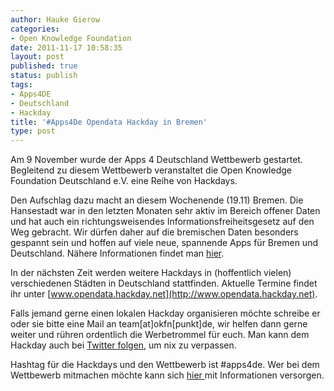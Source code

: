 ```yaml
---
author: Hauke Gierow
categories:
- Open Knowledge Foundation
date: 2011-11-17 10:58:35
layout: post
published: true
status: publish
tags:
- Apps4DE
- Deutschland
- Hackday
title: '#Apps4De Opendata Hackday in Bremen'
type: post
---
```


Am 9 November wurde der Apps 4 Deutschland Wettbewerb gestartet. Begleitend zu diesem Wettbewerb veranstaltet die Open Knowledge Foundation Deutschland e.V. eine Reihe von Hackdays.

Den Aufschlag dazu macht an diesem Wochenende (19.11) Bremen. Die Hansestadt war in den letzten Monaten sehr aktiv im Bereich offener Daten und hat auch ein richtungsweisendes Informationsfreiheitsgesetz auf den Weg gebracht. Wir dürfen daher auf die bremischen Daten besonders gespannt sein und hoffen auf viele neue, spannende Apps für Bremen und Deutschland. Nähere Informationen findet man [hier](http://www.daten.bremen.de/sixcms/detail.php?gsid=bremen236.c.3784.de).

In der nächsten Zeit werden weitere Hackdays in (hoffentlich vielen) verschiedenen Städten in Deutschland stattfinden. Aktuelle Termine findet ihr unter [www.opendata.hackday.net](http://www.opendata.hackday.net).

Falls jemand gerne einen lokalen Hackday organisieren möchte schreibe er oder sie bitte eine Mail an team[at]okfn[punkt]de, wir helfen dann gerne weiter und rühren ordentlich die Werbetrommel für euch. Man kann dem Hackday auch bei [Twitter folgen](http://https://twitter.com/#!/opendatahack), um nix zu verpassen.

Hashtag für die Hackdays und den Wettbewerb ist #apps4de. Wer bei dem Wettbewerb mitmachen möchte kann sich [hier ](http://apps4deutschland.de)mit Informationen versorgen.